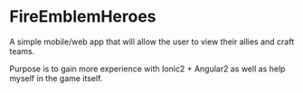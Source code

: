 # FireEmblemHeroes

A simple mobile/web app that will allow the user to view their allies and craft teams.

Purpose is to gain more experience with Ionic2 + Angular2 as well as help myself in the game itself.
